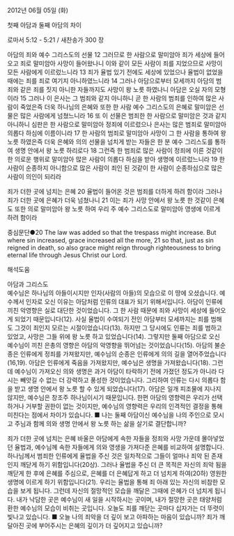 2012년 06월 05일 (화)

첫째 아담과 둘째 아담의 차이



로마서 5:12 - 5:21 / 새찬송가 300 장


아담의 죄와 예수 그리스도의 선물
12 그러므로 한 사람으로 말미암아 죄가 세상에 들어오고 죄로 말미암아 사망이 들어왔나니 이와 같이 모든 사람이 죄를 지었으므로 사망이 모든 사람에게 이르렀느니라 13 죄가 율법 있기 전에도 세상에 있었으나 율법이 없었을 때에는 죄를 죄로 여기지 아니하였느니라 14 그러나 아담으로부터 모세까지 아담의 범죄와 같은 죄를 짓지 아니한 자들까지도 사망이 왕 노릇 하였나니 아담은 오실 자의 모형이라 15 그러나 이 은사는 그 범죄와 같지 아니하니 곧 한 사람의 범죄를 인하여 많은 사람이 죽었은즉 더욱 하나님의 은혜와 또한 한 사람 예수 그리스도의 은혜로 말미암은 선물은 많은 사람에게 넘쳤느니라 16 또 이 선물은 범죄한 한 사람으로 말미암은 것과 같지 아니하니 심판은 한 사람으로 말미암아 정죄에 이르렀으나 은사는 많은 범죄로 말미암아 의롭다 하심에 이름이니라 17 한 사람의 범죄로 말미암아 사망이 그 한 사람을 통하여 왕 노릇 하였은즉 더욱 은혜와 의의 선물을 넘치게 받는 자들은 한 분 예수 그리스도를 통하여 생명 안에서 왕 노릇 하리로다 18 그런즉 한 범죄로 많은 사람이 정죄에 이른 것같이 한 의로운 행위로 말미암아 많은 사람이 의롭다 하심을 받아 생명에 이르렀느니라 19 한 사람이 순종하지 아니함으로 많은 사람이 죄인 된 것같이 한 사람이 순종하심으로 많은 사람이 의인이 되리라

죄가 더한 곳에 넘치는 은혜
20 율법이 들어온 것은 범죄를 더하게 하려 함이라 그러나 죄가 더한 곳에 은혜가 더욱 넘쳤나니 21 이는 죄가 사망 안에서 왕 노릇 한 것같이 은혜도 또한 의로 말미암아 왕 노릇 하여 우리 주 예수 그리스도로 말미암아 영생에 이르게 하려 함이라

중심문단●20 The law was added so that the trespass might increase. But where sin increased, grace increased all the more, 21 so that, just as sin reigned in death, so also grace might reign through righteousness to bring eternal life through Jesus Christ our Lord.

해석도움





아담과 그리스도  
예수님은 하나님의 아들이시지만 인자(사람의 아들)의 모습으로 이 땅에 오셨습니다. 예수께서 인자로 오신 이유는 아담처럼 인류의 대표가 되기 위해서입니다. 아담이 인류에 끼친 악영향은 실로 대단한 것이었습니다. 그 한 사람 때문에 죄와 사망이 세상에 들어오게 되었기 때문입니다(12). 사실 율법이 수여되기 전인 아담부터 모세까지는 죄를 범해도 그것이 죄인지 모르는 시절이었습니다(13). 하지만 그 당시에도 인류는 죄를 범하고 있었고, 사망은 그들 위에 왕 노릇 하고 있었습니다(14). 그렇지만 둘째 아담으로 오신 예수님이 끼친 은총의 영향은 아담의 악영향을 뛰어넘는 것이었습니다(15). 아담의 불순종은 인류에게 정죄를 가져왔지만, 예수님의 순종은 인류에게 의의 길을 열어주었습니다(16,19). 아담은 인류에게 죽음을 가져왔지만, 예수님은 생명을 가져왔습니다(18). 그런데 예수님이 가져오신 의와 생명은 과거 아담이 타락하기 전에 가졌던 정도가 아니라 다시는 빼앗길 수 없는 더 강력하고 풍성한 것이었습니다. 그리하여 인류는 다시 의롭다 함을 받고 생명 안에서 왕 노릇 할 수 있게 되었습니다(17). 아담은 일개 피조물에 지나지 않지만, 예수님은 창조주 하나님이시기 때문입니다. 한편 아담의 영향력은 우리가 선택하거나 거부할 권한이 없는 것이지만, 예수님의 영향력은 우리의 인격적인 결정을 통해 미친다는 점에서 차이가 있습니다.
■ 나는 둘째 아담이신 예수님을 나의 주인으로 모시고 주님과 함께 의와 생명 안에서 왕 노릇 하는 삶을 살기로 결단합니까?

죄가 더한 곳에 넘치는 은혜 
바울은 아담에게 속한 자들을 정죄와 사망 가운데 몰아넣었던 율법과, 예수님께 속한 자들에게 의와 영생을 가져다준 은혜를 비교하여 설명합니다. 하나님께서 범죄한 인류에게 율법을 주신 것은 일차적으로 그들이 얼마나 죄악 된 존재인지 깨닫게 하기 위함입니다(20상). 그러나 율법을 주신 더 큰 목적은 자신의 죄악 됨을 깨닫게 한 후에 은혜를 주심으로, 은혜를 더 은혜답게 하고 더 넘치게 하여(20하) 영원한 생명에 이르게 하기 위함입니다(21). 우리는 율법을 통해 죄 아래 있는 자신의 비참한 모습을 보게 됩니다. 그런데 자신의 절망적인 모습을 깨달은 그때에 은혜가 더 넘치게 됩니다. 내가 낙담한 곳은 예수님이 새 일을 시작하시는 곳이며, 내가 절망한 곳은 태양처럼 환한 예수님의 모습이 비취는 곳입니다. 오늘도 죄를 깨닫는 곳마다 십자가는 더 뚜렷이 빛나고 있습니다.
■ 오늘 나의 죄악을 더 깊이 보고 아파하는 마음이 있습니까? 죄가 깨달아진 곳에 부어주시는 은혜의 깊이가 더 깊어지고 있습니까?